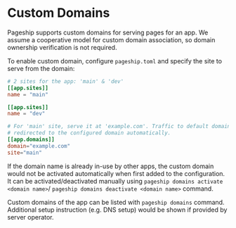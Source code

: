 # Custom Domains

Pageship supports custom domains for serving pages for an app. We assume a
cooperative model for custom domain association, so domain ownership
verification is not required.

To enable custom domain, configure `pageship.toml` and specify the site to serve
from the domain:

```toml
# 2 sites for the app: 'main' & 'dev'
[[app.sites]]
name = "main"

[[app.sites]]
name = "dev"

# For 'main' site, serve it at 'example.com'. Traffic to default domain is
# redirected to the configured domain automatically.
[[app.domains]]
domain="example.com"
site="main"
```

If the domain name is already in-use by other apps, the custom domain would not
be activated automatically when first added to the configuration. It can be
activated/deactivated manually using `pageship domains activate <domain name>`/
`pageship domains deactivate <domain name>` command.

Custom domains of the app can be listed with `pageship domains` command.
Additional setup instruction (e.g. DNS setup) would be shown if provided by
server operator.
